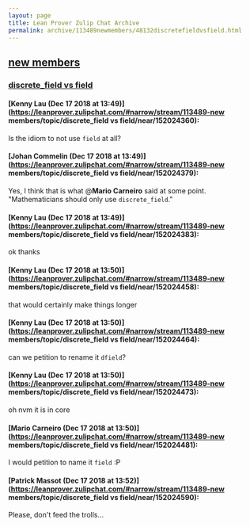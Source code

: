 ```yaml
---
layout: page
title: Lean Prover Zulip Chat Archive 
permalink: archive/113489newmembers/48132discretefieldvsfield.html
---
```


## [new members](index.html)
### [discrete_field vs field](48132discretefieldvsfield.html)

#### [Kenny Lau (Dec 17 2018 at 13:49)](https://leanprover.zulipchat.com/#narrow/stream/113489-new members/topic/discrete_field vs field/near/152024360):
Is the idiom to not use `field` at all?

#### [Johan Commelin (Dec 17 2018 at 13:49)](https://leanprover.zulipchat.com/#narrow/stream/113489-new members/topic/discrete_field vs field/near/152024379):
Yes, I think that is what @**Mario Carneiro** said at some point. "Mathematicians should only use `discrete_field`."

#### [Kenny Lau (Dec 17 2018 at 13:49)](https://leanprover.zulipchat.com/#narrow/stream/113489-new members/topic/discrete_field vs field/near/152024383):
ok thanks

#### [Kenny Lau (Dec 17 2018 at 13:50)](https://leanprover.zulipchat.com/#narrow/stream/113489-new members/topic/discrete_field vs field/near/152024458):
that would certainly make things longer

#### [Kenny Lau (Dec 17 2018 at 13:50)](https://leanprover.zulipchat.com/#narrow/stream/113489-new members/topic/discrete_field vs field/near/152024464):
can we petition to rename it `dfield`?

#### [Kenny Lau (Dec 17 2018 at 13:50)](https://leanprover.zulipchat.com/#narrow/stream/113489-new members/topic/discrete_field vs field/near/152024473):
oh nvm it is in core

#### [Mario Carneiro (Dec 17 2018 at 13:50)](https://leanprover.zulipchat.com/#narrow/stream/113489-new members/topic/discrete_field vs field/near/152024481):
I would petition to name it `field` :P

#### [Patrick Massot (Dec 17 2018 at 13:52)](https://leanprover.zulipchat.com/#narrow/stream/113489-new members/topic/discrete_field vs field/near/152024590):
Please, don't feed the trolls...

